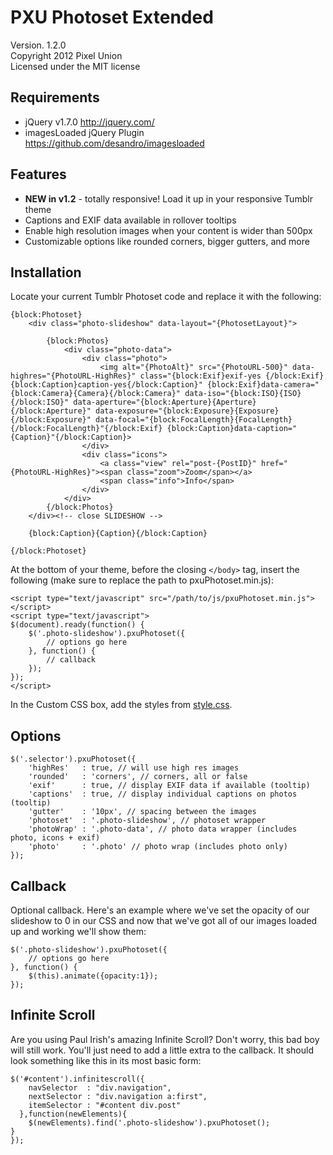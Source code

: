 # PXU Photoset Extended

Version. 1.2.0  
Copyright 2012 Pixel Union  
Licensed under the MIT license  

## Requirements

* jQuery v1.7.0 http://jquery.com/
* imagesLoaded jQuery Plugin https://github.com/desandro/imagesloaded

## Features

* **NEW in v1.2** - totally responsive! Load it up in your responsive Tumblr theme
* Captions and EXIF data available in rollover tooltips
* Enable high resolution images when your content is wider than 500px
* Customizable options like rounded corners, bigger gutters, and more

## Installation

Locate your current Tumblr Photoset code and replace it with the following:

    {block:Photoset}
        <div class="photo-slideshow" data-layout="{PhotosetLayout}">

            {block:Photos}
                <div class="photo-data">
                    <div class="photo">
                        <img alt="{PhotoAlt}" src="{PhotoURL-500}" data-highres="{PhotoURL-HighRes}" class="{block:Exif}exif-yes {/block:Exif}{block:Caption}caption-yes{/block:Caption}" {block:Exif}data-camera="{block:Camera}{Camera}{/block:Camera}" data-iso="{block:ISO}{ISO}{/block:ISO}" data-aperture="{block:Aperture}{Aperture}{/block:Aperture}" data-exposure="{block:Exposure}{Exposure}{/block:Exposure}" data-focal="{block:FocalLength}{FocalLength}{/block:FocalLength}"{/block:Exif} {block:Caption}data-caption="{Caption}"{/block:Caption}>
                    </div>
                    <div class="icons">
                        <a class="view" rel="post-{PostID}" href="{PhotoURL-HighRes}"><span class="zoom">Zoom</span></a>
                        <span class="info">Info</span>
                    </div>
                </div>
            {/block:Photos}
        </div><!-- close SLIDESHOW -->

        {block:Caption}{Caption}{/block:Caption}

    {/block:Photoset}

At the bottom of your theme, before the closing `</body>` tag, insert the following (make sure to replace the path to pxuPhotoset.min.js):

	<script type="text/javascript" src="/path/to/js/pxuPhotoset.min.js"></script>
	<script type="text/javascript">
	$(document).ready(function() {
		$('.photo-slideshow').pxuPhotoset({
			// options go here
		}, function() {
			// callback
		});
	});
	</script>

In the Custom CSS box, add the styles from <a href="https://github.com/PixelUnion/Extended-Tumblr-Photoset/blob/master/css/style.css">style.css</a>.

## Options

	$('.selector').pxuPhotoset({
		'highRes'   : true, // will use high res images
		'rounded'   : 'corners', // corners, all or false
		'exif'      : true, // display EXIF data if available (tooltip)
		'captions'  : true, // display individual captions on photos (tooltip)
		'gutter'    : '10px', // spacing between the images
		'photoset'  : '.photo-slideshow', // photoset wrapper
		'photoWrap' : '.photo-data', // photo data wrapper (includes photo, icons + exif)
		'photo'     : '.photo' // photo wrap (includes photo only)
	});

## Callback

Optional callback. Here's an example where we've set the opacity of our slideshow to 0 in our CSS and now that we've got all of our images loaded up and working we'll show them:

	$('.photo-slideshow').pxuPhotoset({
		// options go here
	}, function() {
		$(this).animate({opacity:1});
	});

## Infinite Scroll

Are you using Paul Irish's amazing Infinite Scroll? Don't worry, this bad boy will still work. You'll just need to add a little extra to the callback. It should look something like this in its most basic form:

	$('#content').infinitescroll({
	    navSelector  : "div.navigation",            
	    nextSelector : "div.navigation a:first",    
	    itemSelector : "#content div.post"          
	  },function(newElements){
	  	$(newElements).find('.photo-slideshow').pxuPhotoset();
    }
	});
